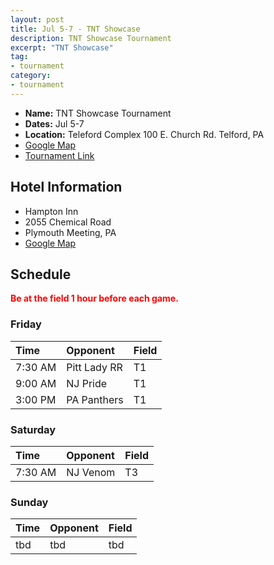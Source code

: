 ```yaml
---
layout: post
title: Jul 5-7 - TNT Showcase
description: TNT Showcase Tournament
excerpt: "TNT Showcase"
tag:
- tournament
category:
- tournament
---
```

* **Name:** TNT Showcase Tournament
* **Dates:** Jul 5-7
* **Location:**  Teleford Complex 100 E. Church Rd. Telford, PA
* [Google Map](https://goo.gl/maps/yWLMzagAJkGpteELA)
* [Tournament Link](http://www.eteamz.com/sites/tntshowcase/)

## Hotel Information

* Hampton Inn
* 2055 Chemical Road
* Plymouth Meeting, PA
* [Google Map](https://goo.gl/maps/TZjXqHFSrEsgWoCB8)

## Schedule
**<span style="color:red">Be at the field 1 hour before each game.</span>**

### Friday

| Time | Opponent | Field |
|:---  |:---      |:---   |
| 7:30 AM  | Pitt Lady RR      | T1   | 
| 9:00 AM  | NJ Pride       | T1   | 
| 3:00 PM  | PA Panthers     | T1   | 


### Saturday

| Time | Opponent | Field |
|:---  |:---      |:---   |
| 7:30 AM  | NJ Venom      | T3   | 


### Sunday

| Time | Opponent | Field |
|:---  |:---      |:---   |
| tbd  | tbd      | tbd   | 




